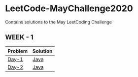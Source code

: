 # LeetCode-MayChallenge2020
Contains solutions to the May LeetCoding Challenge
## WEEK - 1 
Problem | Solution
------- | --------
[Day-1](https://leetcode.com/explore/challenge/card/may-leetcoding-challenge/534/week-1-may-1st-may-7th/3316/) | [Java](https://github.com/chetanbommu/LeetCode-MayChallenge2020/blob/master/src/FirstBadVersion.java)
[Day-2](https://leetcode.com/explore/challenge/card/may-leetcoding-challenge/534/week-1-may-1st-may-7th/3317/) | [Java](https://github.com/chetanbommu/LeetCode-MayChallenge2020/blob/master/src/JewelsAndStones.java)